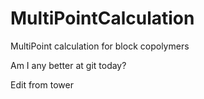 # MultiPointCalculation
MultiPoint calculation for block copolymers

Am I any better at git today?

Edit from tower
